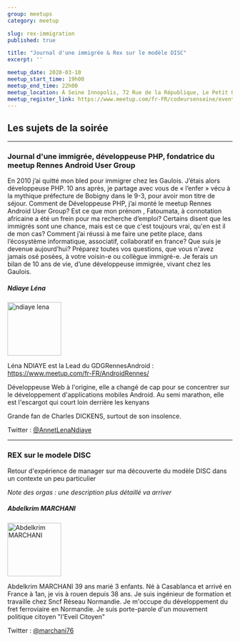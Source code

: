 ```yaml
---
group: meetups
category: meetup

slug: rex-immigration
published: true

title: "Journal d'une immigrée & Rex sur le modèle DISC"
excerpt: ''

meetup_date: 2020-03-10
meetup_start_time: 19h00
meetup_end_time: 22h00
meetup_location: À Seine Innopolis, 72 Rue de la République, Le Petit Quevilly
meetup_register_link: https://www.meetup.com/fr-FR/codeursenseine/events/269033882/
---
```


## Les sujets de la soirée

---

### Journal d'une immigrée, développeuse PHP, fondatrice du meetup Rennes Android User Group

En 2010 j’ai quitté mon bled pour immigrer chez les Gaulois. J’étais alors développeuse PHP. 10 ans après, je partage avec vous de « l’enfer » vécu à la mythique préfecture de Bobigny dans le 9-3, pour avoir mon titre de séjour. Comment de Développeuse PHP, j’ai monté le meetup Rennes Android User Group? Est ce que mon prénom , Fatoumata, à connotation africaine a été un frein pour ma recherche d’emploi? Certains disent que les immigrés sont une chance, mais est ce que c'est toujours vrai, qu'en est il de mon cas? Comment j’ai réussi à me faire une petite place, dans l’écosystème informatique, associatif, collaboratif en france? Que suis je devenue aujourd’hui? Préparez toutes vos questions, que vous n'avez jamais osé posées, à votre voisin-e ou collègue immigré-e. Je ferais un bilan de 10 ans de vie, d’une développeuse immigrée, vivant chez les Gaulois.

##### Ndiaye Léna

<img src="https://lh5.googleusercontent.com/-AYOFhk6-BIE/AAAAAAAAAAI/AAAAAAAAAAA/ABtNlbBoUbt1grVaJPMPPh4nhHP-DDAYeA/mo/photo.jpg" alt="ndiaye lena" width="120" class="alignleft" />

Léna NDIAYE est la Lead du GDGRennesAndroid : https://www.meetup.com/fr-FR/AndroidRennes/

Développeuse Web à l'origine, elle a changé de cap pour se concentrer sur le développement d'applications mobiles Android. Au semi marathon, elle est l'escargot qui court loin derrière les kenyans

Grande fan de Charles DICKENS, surtout de son insolence.

Twitter : [@AnnetLenaNdiaye](https://twitter.com/AnnetLenaNdiaye)

---

### REX sur le modele DISC

Retour d'expérience de manager sur ma découverte du modèle DISC dans un contexte un peu particulier

_Note des orgas : une description plus détaillé va arriver_

##### Abdelkrim MARCHANI

<img src="/images/meetups/speakers/Abdelkrim_MARCHANI.jpg" alt="Abdelkrim MARCHANI" width="120" class="alignleft" />

Abdelkrim MARCHANI 39 ans marié 3 enfants.
Né à Casablanca et arrivé en France à 1an, je vis à rouen depuis 38 ans.
Je suis ingénieur de formation et travaille chez Sncf Réseau Normandie.
Je m'occupe du développement du fret ferroviaire en Normandie.
Je suis porte-parole d'un mouvement politique citoyen "l'Eveil Citoyen"

Twitter : [@marchani76](https://twitter.com/marchani76)

